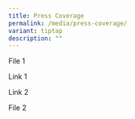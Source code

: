 ```yaml
---
title: Press Coverage
permalink: /media/press-coverage/
variant: tiptap
description: ""
---
```

<p>File 1</p><p>Link 1</p><p>Link 2</p><p>File 2</p>